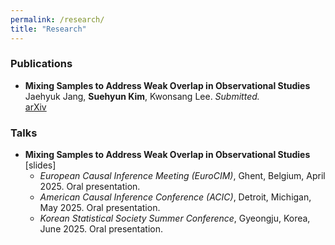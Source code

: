 ```yaml
---
permalink: /research/
title: "Research"
---
```


### Publications

- **Mixing Samples to Address Weak Overlap in Observational Studies** <br>
    Jaehyuk Jang, **Suehyun Kim**, Kwonsang Lee. *Submitted.* <br>
    [arXiv](https://arxiv.org/abs/2411.10801v3)


### Talks

- **Mixing Samples to Address Weak Overlap in Observational Studies** [slides]
    - *European Causal Inference Meeting (EuroCIM)*, Ghent, Belgium, April 2025. Oral presentation.
    - *American Causal Inference Conference (ACIC)*, Detroit, Michigan, May 2025. Oral presentation.
    - *Korean Statistical Society Summer Conference*, Gyeongju, Korea, June 2025. Oral presentation.
